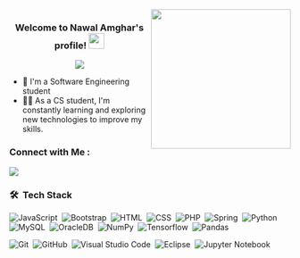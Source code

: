 
<img width="250" align="right" src="https://c.tenor.com/_DOBjnGspYAAAAAM/code-coding.gif">

<h3 align="center">
  Welcome to Nawal Amghar's profile!
  <img src="https://media.giphy.com/media/hvRJCLFzcasrR4ia7z/giphy.gif" width="28">
</h3>

<!-- Typing SVG by DenverCoder1 - https://github.com/DenverCoder1/readme-typing-svg -->
<p align="center">
  <a href="https://github.com/DenverCoder1/readme-typing-svg"><img src="https://readme-typing-svg.herokuapp.com/?lines=Future%20Software%20Engineer;Always%20learning%20new%20things&font=Fira%20Code&center=true&width=440&height=45&color=f75c7e&vCenter=true&size=22"></a>
</p> 

- 🏢 I'm a Software Engineering student 
- 👨‍💻 As a CS student, I'm constantly learning and exploring new technologies to improve my skills.


### Connect with Me :

<a href="https://linkedin.com/in/nawal-amghar-b226b6253/" target="_blank"><img src="https://img.shields.io/badge/-Nawal%20Amghar-0077B5?style=for-the-badge&logo=Linkedin&logoColor=white"/></a>
### 🛠 &nbsp;Tech Stack
![JavaScript](https://img.shields.io/badge/-JavaScript-05122A?style=flat&logo=javascript)&nbsp;
![Bootstrap](https://img.shields.io/badge/-Bootstrap-05122A?style=flat&logo=bootstrap&logoColor=563D7C)&nbsp;
![HTML](https://img.shields.io/badge/-HTML-05122A?style=flat&logo=HTML5)&nbsp;
![CSS](https://img.shields.io/badge/-CSS-05122A?style=flat&logo=CSS3&logoColor=1572B6)&nbsp;
![PHP](https://img.shields.io/badge/PHP-05122A?style=flat&logo=php)&nbsp;
![Spring](https://img.shields.io/badge/-Spring-05122A?style=flat&logo=spring)&nbsp;
![Python](https://img.shields.io/badge/-Python%20-05122A?style=flat&logo=python)&nbsp;
![MySQL](https://img.shields.io/badge/MySQL-05122A?style=flat&logo=mysql&logoColor=FF7600)&nbsp;
![OracleDB](https://img.shields.io/badge/OracleDB-05122A?style=flat&logo=Oracle&logoColor=FF7600)&nbsp;
![NumPy](https://img.shields.io/badge/-NumPy-05122A?style=flat&logo=numpy&logoColor=ffe338)&nbsp;
![Tensorflow](https://img.shields.io/badge/-Tenserflow-05122A?style=flat&logo=tensorflow)&nbsp;
![Pandas](https://img.shields.io/badge/-Pandas-05122A?style=flat&logo=pandas)&nbsp;

![Git](https://img.shields.io/badge/-Git-05122A?style=flat&logo=git)&nbsp;
![GitHub](https://img.shields.io/badge/-GitHub-05122A?style=flat&logo=github)&nbsp;
![Visual Studio Code](https://img.shields.io/badge/-Visual%20Studio%20Code-05122A?style=flat&logo=visual-studio-code&logoColor=007ACC)&nbsp;
![Eclipse](https://img.shields.io/badge/-Eclipse-05122A?style=flat&logo=eclipse&logoColor=1035AC)&nbsp;
![Jupyter Notebook](https://img.shields.io/badge/-Jupyter%20Notebook-05122A?style=flat&logo=jupyter
)&nbsp;






<!-- <img align="left" src="https://github-readme-stats.vercel.app/api/top-langs?username=nawalamghar&show_icons=true&locale=en&layout=compact&theme=radical" alt="most used languages" />
<br>
<a href="https://komarev.com/ghpvc/?username=nawalamghar&style=for-the-badge">
    <img src="https://komarev.com/ghpvc/?nawalamghar&style=for-the-badge">
</a> -->
